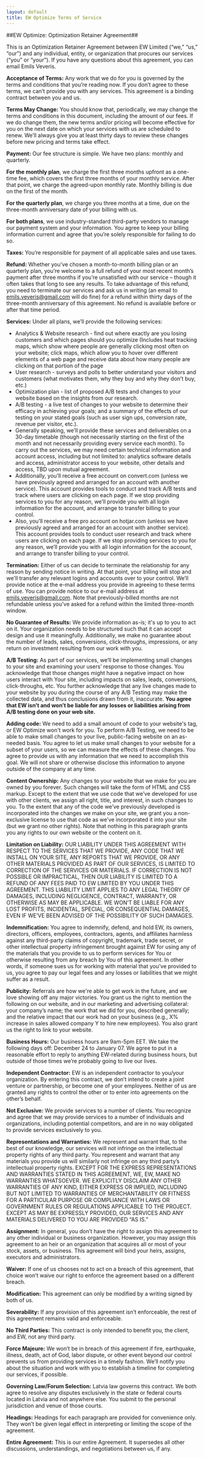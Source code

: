 ```yaml
---
layout: default
title: EW Optimize Terms of Service
---
```


##EW Optimize: Optimization Retainer Agreement##
 
This is an Optimization Retainer Agreement between EW Limited (“we,” “us,” “our”) and any individual, entity, or organization that procures our services (“you” or “your”). If you have any questions about this agreement, you can email Emils Veveris.

**Acceptance of Terms:** Any work that we do for you is governed by the terms and conditions that you’re reading now. If you don’t agree to these terms, we can’t provide you with any services. This agreement is a binding contract between you and us.

**Terms May Change:** You should know that, periodically, we may change the terms and conditions in this document, including the amount of our fees. If we do change them, the new terms and/or pricing will become effective for you on the next date on which your services with us are scheduled to renew. We’ll always give you at least thirty days to review these changes before new pricing and terms take effect.

**Payment:** Our fee structure is simple. We have two plans: monthly and quarterly.

**For the monthly plan**, we charge the first three months upfront as a one-time fee, which covers the first three months of your monthly service. After that point, we charge the agreed-upon monthly rate. Monthly billing is due on the first of the month.

**For the quarterly plan**, we charge you three months at a time, due on the three-month anniversary date of your billing with us.

**For both plans**, we use industry-standard third-party vendors to manage our payment system and your information. You agree to keep your billing information current and agree that you’re solely responsible for failing to do so.

**Taxes:** You’re responsible for payment of all applicable sales and use taxes.

**Refund:** Whether you’ve chosen a month-to-month billing plan or an quarterly plan, you’re welcome to a full refund of your most recent month’s payment after three months if you’re unsatisfied with our service – though it often takes that long to see any results. To take advantage of this refund, you need to terminate our services and ask us in writing (an email to emils.veveris@gmail.com will do fine) for a refund within thirty days of the three-month anniversary of this agreement. No refund is available before or after that time period.

**Services:** Under all plans, we’ll provide the following services:
 * Analytics & Website research - find out where exactly are you losing customers and which pages should you optimize (Includes heat tracking maps, which show where people are generally clicking most often on your website; click maps, which allow you to hover over different elements of a web page and receive data about how many people are clicking on that portion of the page
 * User research - surveys and polls to better understand your visitors and customers (what motivates them, why they buy and why they don’t buy, etc.)
 * Optimization plan - list of proposed A/B tests and changes to your website based on the insights from our research.
 * A/B testing - a live test of changes to your website to determine their efficacy in achieving your goals; and a summary of the effects of our testing on your stated goals (such as user sign ups, conversion rate, revenue per visitor, etc.). 
 * Generally speaking, we’ll provide these services and deliverables on a 30-day timetable (though not necessarily starting on the first of the month and not necessarily providing every service each month). To carry out the services, we may need certain technical information and account access, including but not limited to: analytics software details and access, administrator access to your website, other details and access, TBD upon mutual agreement.
 * Additionally, you’ll receive a free account on convert.com (unless we have previously agreed and arranged for an account with another service). This account provides tools to conduct and track A/B tests and track where users are clicking on each page. If we stop providing services to you for any reason, we’ll provide you with all login information for the account, and arrange to transfer billing to your control.
 * Also, you’ll receive a free pro account on hotjar.com  (unless we have previously agreed and arranged for an account with another service). This account provides tools to conduct user research and track where users are clicking on each page. If we stop providing services to you for any reason, we’ll provide you with all login information for the account, and arrange to transfer billing to your control.

**Termination:** Either of us can decide to terminate the relationship for any reason by sending notice in writing. At that point, your billing will stop and we'll transfer any relevant logins and accounts over to your control. We’ll provide notice at the e-mail address you provide in agreeing to these terms of use. You can provide notice to our e-mail address at emils.veveris@gmail.com. Note that previously-billed months are not refundable unless you’ve asked for a refund within the limited three-month window.

**No Guarantee of Results:** We provide information as-is; it's up to you to act on it. Your organization needs to be structured such that it can accept design and use it meaningfully. Additionally, we make no guarantee about the number of leads, sales, conversions, click-throughs, impressions, or any return on investment resulting from our work with you.

**A/B Testing:** As part of our services, we’ll be implementing small changes to your site and examining your users’ response to those changes. You acknowledge that those changes might have a negative impact on how users interact with Your site, including impacts on sales, leads, conversions, click-throughs, etc. You further acknowledge that any live changes made to your website by you during the course of any A/B Testing may make the collected data, and thus conclusions drawn from it, inaccurate. **You agree that EW isn’t and won’t be liable for any losses or liabilities arising from A/B testing done on your web site.**

**Adding code:** We need to add a small amount of code to your website's <head> tag, or EW Optimize won't work for you. To perform A/B Testing, we need to be able to make small changes to your live, public-facing website on an as-needed basis. You agree to let us make small changes to your website for a subset of your users, so we can measure the effects of these changes. You agree to provide us with any information that we need to accomplish this goal. We will not share or otherwise disclose this information to anyone outside of the company at any time.

**Content Ownership:** Any changes to your website that we make for you are owned by you forever. Such changes will take the form of HTML and CSS markup. Except to the extent that we use code that we’ve developed for use with other clients, we assign all right, title, and interest, in such changes to you. To the extent that any of the code we’ve previously developed is incorporated into the changes we make on your site, we grant you a non-exclusive license to use that code as we’ve incorporated it into your site (but we grant no other rights). Note that nothing in this paragraph grants you any rights to our own website or the content on it.

**Limitation on Liability:** OUR LIABILITY UNDER THIS AGREEMENT WITH RESPECT TO THE SERVICES THAT WE PROVIDE, ANY CODE THAT WE INSTALL ON YOUR SITE, ANY REPORTS THAT WE PROVIDE, OR ANY OTHER MATERIALS PROVIDED AS PART OF OUR SERVICES, IS LIMITED TO CORRECTION OF THE SERVICES OR MATERIALS. IF CORRECTION IS NOT POSSIBLE OR IMPRACTICAL, THEN OUR LIABILITY IS LIMITED TO A REFUND OF ANY FEES PAID TO EW LIMITED BY YOU UNDER THIS AGREEMENT. THIS LIABILITY LIMIT APPLIES TO ANY LEGAL THEORY OF DAMAGES, INCLUDING NEGLIGENCE, CONTRACT, WARRANTY, OR OTHERWISE AS MAY BE APPLICABLE. WE WON’T BE LIABLE FOR ANY LOST PROFITS, INCIDENTAL, SPECIAL, OR CONSEQUENTIAL DAMAGES, EVEN IF WE’VE BEEN ADVISED OF THE POSSIBILITY OF SUCH DAMAGES.

**Indemnification:** You agree to indemnify, defend, and hold EW, its owners, directors, officers, employees, contractors, agents, and affiliates harmless against any third-party claims of copyright, trademark, trade secret, or other intellectual property infringement brought against EW for using any of the materials that you provide to us to perform services for You or otherwise resulting from any breach by You of this agreement. In other words, if someone sues us for working with material that you’ve provided to us, you agree to pay our legal fees and any losses or liabilities that we might suffer as a result.

**Publicity:** Referrals are how we're able to get work in the future, and we love showing off any major victories. You grant us the right to mention the following on our website, and in our marketing and advertising collateral: your company’s name; the work that we did for you, described generally; and the relative impact that our work had on your business (e.g., X% increase in sales allowed company Y to hire new employees). You also grant us the right to link to your website.

**Business Hours:** Our business hours are 9am-5pm EET. We take the following days off: December 24 to January 07. We agree to put in a reasonable effort to reply to anything EW-related during business hours, but outside of those times we’re probably going to live our lives.

**Independent Contractor:** EW is an independent contractor to you/your organization. By entering this contract, we don’t intend to create a joint venture or partnership, or become one of your employees. Neither of us are granted any rights to control the other or to enter into agreements on the other’s behalf.

**Not Exclusive:** We provide services to a number of clients. You recognize and agree that we may provide services to a number of individuals and organizations, including potential competitors, and are in no way obligated to provide services exclusively to you.

**Representations and Warranties:** We represent and warrant that, to the best of our knowledge, our services will not infringe on the intellectual property rights of any third party. You represent and warrant that any materials you provide us will similarly not infringe on any third party’s intellectual property rights. EXCEPT FOR THE EXPRESS REPRESENTATIONS AND WARRANTIES STATED IN THIS AGREEMENT, WE, EW, MAKE NO WARRANTIES WHATSOEVER. WE EXPLICITLY DISCLAIM ANY OTHER WARRANTIES OF ANY KIND, EITHER EXPRESS OR IMPLIED, INCLUDING BUT NOT LIMITED TO WARRANTIES OF MERCHANTABILITY OR FITNESS FOR A PARTICULAR PURPOSE OR COMPLIANCE WITH LAWS OR GOVERNMENT RULES OR REGULATIONS APPLICABLE TO THE PROJECT. EXCEPT AS MAY BE EXPRESSLY PROVIDED, OUR SERVICES AND ANY MATERIALS DELIVERED TO YOU ARE PROVIDED “AS IS.”

**Assignment:** In general, you don’t have the right to assign this agreement to any other individual or business organization. However, you may assign this agreement to an heir or an organization that acquires all or most of your stock, assets, or business. This agreement will bind your heirs, assigns, executors and administrators.

**Waiver:** If one of us chooses not to act on a breach of this agreement, that choice won’t waive our right to enforce the agreement based on a different breach.

**Modification:** This agreement can only be modified by a writing signed by both of us.

**Severability:** If any provision of this agreement isn’t enforceable, the rest of this agreement remains valid and enforceable.

**No Third Parties:** This contract is only intended to benefit you, the client, and EW, not any third party.

**Force Majeure:** We won’t be in breach of this agreement if fire, earthquake, illness, death, act of God, labor dispute, or other event beyond our control prevents us from providing services in a timely fashion. We’ll notify you about the situation and work with you to establish a timeline for completing our services, if possible.

**Governing Law/Forum Selection:** Latvia law governs this contract. We both agree to resolve any disputes exclusively in the state or federal courts located in Latvia and not anywhere else. You submit to the personal jurisdiction and venue of those courts.

**Headings:** Headings for each paragraph are provided for convenience only. They won’t be given legal effect in interpreting or limiting the scope of the agreement.

**Entire Agreement:** This is our entire Agreement. It supersedes all other discussions, understandings, and negotiations between us, if any.

